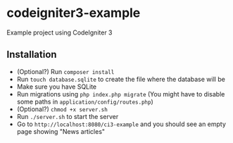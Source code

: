 # codeigniter3-example
Example project using CodeIgniter 3

## Installation
- (Optional?) Run `composer install`
- Run `touch database.sqlite` to create the file where the database will be
- Make sure you have SQLite
- Run migrations using `php index.php migrate` (You might have to disable some paths in `application/config/routes.php`)
- (Optional?) `chmod +x server.sh` 
- Run `./server.sh` to start the server
- Go to `http://localhost:8080/ci3-example` and you should see an empty page showing "News articles"




